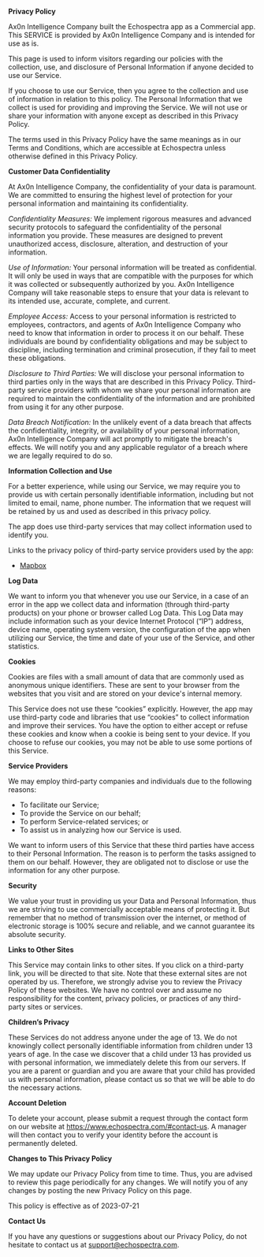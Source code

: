 **Privacy Policy**

Ax0n Intelligence Company built the Echospectra app as a Commercial app. This SERVICE is provided by Ax0n Intelligence Company and is intended for use as is.

This page is used to inform visitors regarding our policies with the collection, use, and disclosure of Personal Information if anyone decided to use our Service.

If you choose to use our Service, then you agree to the collection and use of information in relation to this policy. The Personal Information that we collect is used for providing and improving the Service. We will not use or share your information with anyone except as described in this Privacy Policy.

The terms used in this Privacy Policy have the same meanings as in our Terms and Conditions, which are accessible at Echospectra unless otherwise defined in this Privacy Policy.

**Customer Data Confidentiality**

At Ax0n Intelligence Company, the confidentiality of your data is paramount. We are committed to ensuring the highest level of protection for your personal information and maintaining its confidentiality.

*Confidentiality Measures:* We implement rigorous measures and advanced security protocols to safeguard the confidentiality of the personal information you provide. These measures are designed to prevent unauthorized access, disclosure, alteration, and destruction of your information.

*Use of Information:* Your personal information will be treated as confidential. It will only be used in ways that are compatible with the purposes for which it was collected or subsequently authorized by you. Ax0n Intelligence Company will take reasonable steps to ensure that your data is relevant to its intended use, accurate, complete, and current.

*Employee Access:* Access to your personal information is restricted to employees, contractors, and agents of Ax0n Intelligence Company who need to know that information in order to process it on our behalf. These individuals are bound by confidentiality obligations and may be subject to discipline, including termination and criminal prosecution, if they fail to meet these obligations.

*Disclosure to Third Parties:* We will disclose your personal information to third parties only in the ways that are described in this Privacy Policy. Third-party service providers with whom we share your personal information are required to maintain the confidentiality of the information and are prohibited from using it for any other purpose.

*Data Breach Notification:* In the unlikely event of a data breach that affects the confidentiality, integrity, or availability of your personal information, Ax0n Intelligence Company will act promptly to mitigate the breach's effects. We will notify you and any applicable regulator of a breach where we are legally required to do so.

**Information Collection and Use**

For a better experience, while using our Service, we may require you to provide us with certain personally identifiable information, including but not limited to email, name, phone number. The information that we request will be retained by us and used as described in this privacy policy.

The app does use third-party services that may collect information used to identify you.

Links to the privacy policy of third-party service providers used by the app:

* [Mapbox](https://www.mapbox.com/legal/privacy)

**Log Data**

We want to inform you that whenever you use our Service, in a case of an error in the app we collect data and information (through third-party products) on your phone or browser called Log Data. This Log Data may include information such as your device Internet Protocol (“IP”) address, device name, operating system version, the configuration of the app when utilizing our Service, the time and date of your use of the Service, and other statistics.

**Cookies**

Cookies are files with a small amount of data that are commonly used as anonymous unique identifiers. These are sent to your browser from the websites that you visit and are stored on your device's internal memory.

This Service does not use these “cookies” explicitly. However, the app may use third-party code and libraries that use “cookies” to collect information and improve their services. You have the option to either accept or refuse these cookies and know when a cookie is being sent to your device. If you choose to refuse our cookies, you may not be able to use some portions of this Service.

**Service Providers**

We may employ third-party companies and individuals due to the following reasons:

* To facilitate our Service;
* To provide the Service on our behalf;
* To perform Service-related services; or
* To assist us in analyzing how our Service is used.

We want to inform users of this Service that these third parties have access to their Personal Information. The reason is to perform the tasks assigned to them on our behalf. However, they are obligated not to disclose or use the information for any other purpose.

**Security**

We value your trust in providing us your Data and Personal Information, thus we are striving to use commercially acceptable means of protecting it. But remember that no method of transmission over the internet, or method of electronic storage is 100% secure and reliable, and we cannot guarantee its absolute security.

**Links to Other Sites**

This Service may contain links to other sites. If you click on a third-party link, you will be directed to that site. Note that these external sites are not operated by us. Therefore, we strongly advise you to review the Privacy Policy of these websites. We have no control over and assume no responsibility for the content, privacy policies, or practices of any third-party sites or services.

**Children’s Privacy**

These Services do not address anyone under the age of 13. We do not knowingly collect personally identifiable information from children under 13 years of age. In the case we discover that a child under 13 has provided us with personal information, we immediately delete this from our servers. If you are a parent or guardian and you are aware that your child has provided us with personal information, please contact us so that we will be able to do the necessary actions.

**Account Deletion**

To delete your account, please submit a request through the contact form on our website at https://www.echospectra.com/#contact-us. A manager will then contact you to verify your identity before the account is permanently deleted.

**Changes to This Privacy Policy**

We may update our Privacy Policy from time to time. Thus, you are advised to review this page periodically for any changes. We will notify you of any changes by posting the new Privacy Policy on this page.

This policy is effective as of 2023-07-21

**Contact Us**

If you have any questions or suggestions about our Privacy Policy, do not hesitate to contact us at <support@echospectra.com>.
